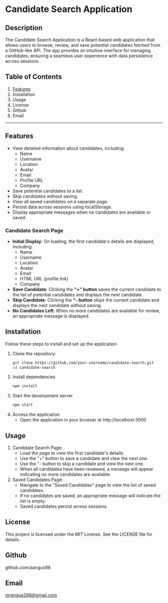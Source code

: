 # Candidate Search Application

## Description

The Candidate Search Application is a React-based web application that allows users to browse, review, and save potential candidates fetched from a GitHub-like API. The app provides an intuitive interface for managing candidates, ensuring a seamless user experience with data persistence across sessions.

## Table of Contents
1. [Features](#features)
2. Installation
3. Usage
4. License
5. Github
6. Email

---

## Features
- View detailed information about candidates, including:
    - Name
    - Username
    - Location
    - Avatar
    - Email
    - Profile URL
    - Company
- Save potential candidates to a list.
- Skip candidates without saving.
- View all saved candidates on a separate page.
- Persist data across sessions using localStorage.
- Display appropriate messages when no candidates are available or saved.


### Candidate Search Page
- **Initial Display**: On loading, the first candidate's details are displayed, including:
  - Name
  - Username
  - Location
  - Avatar
  - Email
  - HTML URL (profile link)
  - Company
- **Save Candidate**: Clicking the **"+" button** saves the current candidate to the list of potential candidates and displays the next candidate.
- **Skip Candidate**: Clicking the **"- button** skips the current candidate and displays the next candidate without saving.
- **No Candidates Left**: When no more candidates are available for review, an appropriate message is displayed.

## Installation
Follow these steps to install and set up the application
1. Clone the repository: 
    ```bash
    git clone https://github.com/your-username/candidate-search.git
    cd candidate-search
2. Install dependencies
    ```bash
    npm install
3. Start the development server
    ```bash
    npm start
4. Access the application
    - Open the application in your browser at http://localhost:3000

## Usage

1. Candidate Search Page:
    - Load the page to view the first candidate's details.
    - Use the "+" button to save a candidate and view the next one.
    - Use the "- button to skip a candidate and view the next one.
    - When all candidates have been reviewed, a message will appear indicating no more candidates are available.
2. Saved Candidates Page:
    - Navigate to the "Saved Candidates" page to view the list of saved candidates.
    - If no candidates are saved, an appropriate message will indicate the list is empty.
    - Saved candidates persist across sessions.

## License
This project is licensed under the MIT License. See the LICENSE file for details.

## Github
github.com/aangus98

## Email
mrangus298@gmail.com
